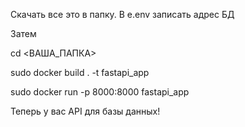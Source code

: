 Скачать все это в папку.
В e.env записать адрес БД

Затем

cd <ВАША_ПАПКА>

sudo docker build . -t fastapi_app

sudo docker run -p 8000:8000 fastapi_app

Теперь у вас API для базы данных!
